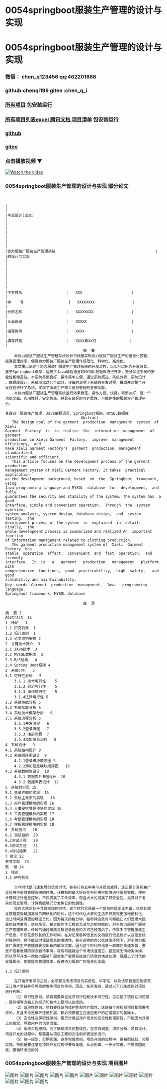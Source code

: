 # 0054springboot服装生产管理的设计与实现


# 0054springboot服装生产管理的设计与实现

### 微信： chen_q123456  qq:462201886
### github:chenqi199 gitee :chen_q_i

### [所有项目](https://github.com/GraduationProject-springboot/allSpringbootProjects) 包安装运行

### [所有项目列表excel 腾讯文档 项目清单](https://docs.qq.com/sheet/DSHRFSVZ5aEVYT3N3?tab=BB08J2) 包安装运行

### [github](https://chenqi199.github.io)

### [gitee](https://gitee.com/chen_q_i)

### 点击播放视频 ▼
[![Watch the video](https://i.sstatic.net/Vp2cE.png)](https://player.bilibili.com/player.html?isOutside=true&aid=BV16ia6epENY&bvid=BV16ia6epENY&cid=500001610574406&p=55)



### 0054springboot服装生产管理的设计与实现 部分论文
```


|                                                                       |
|毕业设计(论文)                                                         |
|                                                                       |
|                                                                       |
|                                                                       |
|协力服装厂服装生产管理系统                                             |
|的设计与实现                                                           |
|                                                                       |
|                                                                       |
|                                                                       |
|学生姓名                    |   XXX                      |             |
|学    号                    |   XXXXXXXX                 |             |
|分院名称                    |   XXXXXXXX                 |             |
|专业班级                    |   XXXXX                    |             |
|指导教师                    |   XXXX                     |             |
|填写日期                    |   XXXX年XX月               |             |
                                   摘  要
    本协力服装厂服装生产管理系统设计目标是实现协力服装厂服装生产的信息化管理，
提高管理效率，使得协力服装厂服装生产管理作规范化、科学化、高效化。
    本文重点阐述了协力服装厂服装生产管理系统的开发过程，以实际运用为开发背景，
基于Springboot框架，运用了Java编程语言和MYSQL数据库进行开发，充分保证系统的安
全性和稳定性。本系统界面良好，操作简单方便，通过系统概述、系统分析、系统设计
、数据库设计、系统测试这几个部分，详细的说明了系统的开发过程，最后并对整个开
发过程进行了总结，实现了服装生产相关信息管理的重要功能。
    本协力服装厂服装生产管理系统运行效果稳定，操作方便、快捷，界面友好，是一个
功能全面、实用性好、安全性高，并具有良好的可扩展性、可维护性的服装生产管理平
台。

关键词：服装生产管理，Java编程语言，Springboot框架，MYSQL数据库
                                  Abstract
   The design goal of the garment  production  management  system  of  Xieli
Garment  Factory  is  to  realize  the  information  management  of  garment
production in Xieli Garment  Factory,  improve  management  efficiency,  and
make Xieli Garment Factory's  garment  production  management  standardized,
scientific and efficient.
   This article focuses on the development process of the garment production
management system of Xieli Garment Factory. It takes  practical  application
as the development background, based  on  the  Springboot  framework,  using
Java programming language and MYSQL  database  for  development,  and  fully
guarantees the security and stability of the system. The system has  a  good
interface, simple and convenient operation.  Through  the  system  overview,
system analysis, system design, database design,  and  system  testing,  the
development process of the system  is  explained  in  detail.  Finally,  the
whole development process is summarized and realized An  important  function
of information management related to clothing production.
   The garment production management system of  Xieli  Garment  Factory  has
stable  operation  effect,  convenient  and  fast  operation,  and  friendly
interface.  It  is   a   garment   production   management   platform   with
comprehensive  functions,  good  practicability,  high  safety,   and   good
scalability and maintainability.
Key  words：Garment  production  management,  Java   programming   language,
Springboot framework, MYSQL database

                                   目  录

摘  要 I
Abstract  II
1　绪论   1
1.1 研究背景  1
1.2 设计原则  1
1.3 论文结构安排 2
2　关键技术简介  3
2.1 JAVA技术  3
2.2 MYSQL数据库  3
2.3 B/S结构   4
2.4 Spring Boot框架 4
3　系统分析   5
3.1 可行性分析   5
    3.1.1 技术可行性    5
    3.1.2 经济可行性    5
    3.1.3 操作可行性    5
    3.1.4法律可行性 5
3.2 系统性能分析 5
3.3 系统功能分析 6
3.4 系统技术框架分析   6
3.5 系统流程分析 6
    3.5.1开发流程   6
    3.5.2登录流程   7
    3.5.3 注册流程  7
    3.5.4添加信息流程   8
4　系统设计   9
4.1 系统结构设计 9
4.2 系统顺序图设计  9
    4.2.1登录模块顺序图 9
    4.2.2添加信息模块顺序图   10
4.3 系统数据库设计  10
    4.3.1 数据库E-R图设计  10
    4.3.2 数据库表设计  12
5　系统的实现 15
5.1 登录界面的实现  15
5.2 系统主界面的实现   16
5.3 用户管理模块的实现 16
5.4 人事安排管理模块的实现 16
5.5 工资管理模块的实现 17
5.6 考勤管理模块的实现 18
5.7 样板管理模块的实现 18
6　系统测试   20
6.1 测试目的  20
6.2测试步骤   20
6.3测试方法   21
6.4测试结果   21
7 结论 22
参考文献  23
致  谢 24
1　绪论
1.1 研究背景

    当今时代是飞速发展的信息时代。在各行各业中离不开信息处理，这正是计算机被广
泛应用于信息管理系统的环境。计算机的最大好处在于利用它能够进行信息管理。使用
计算机进行信息控制，不仅提高了工作效率，而且大大的提高了其安全性。尤其对于复
杂的信息管理，计算机能够充分发挥它的优越性。
    现在大家正处于互联网加的时代，这个时代它就是一个信息内容无比丰富，信息处理
与管理变得越加高效的网络化的时代，这个时代让大家的生活不仅变得更加地便利化，
也让时间变得更加地宝贵化，因为每天的每分钟，每秒钟这些时间都能让人们处理大批
量的日常事务，这些场景，是之前的手工模式无法与之相抗衡的。对于协力服装厂服装
生产管理来说，传统的通过纸质文档记录信息的方式已经落后了，依靠手工管理服装生
产信息，不仅花费较长的工作时间，在对记录各种信息的文档进行信息统计以及信息核
对操作时，也不能及时保证信息的准确性，基于这样的办公低效率环境下，对于协力服
装厂服装生产管理就要提出新的解决方案。因为这个时代的信息一直都在高速发展，要
是不抱着发展的观念看待事情，极有可能被这个市场快速遗忘，甚至被无情地淘汰掉。
所以尽早开发一款协力服装厂服装生产管理系统进行信息的快速处理，既跟上了时代的
发展脚步，也能提高管理效率，促进协力服装厂的信息化发展。

1.2 设计原则

    在开始开发项目之前，必须要先考虑项目的实用性、科学性，以及该项目是否能够真
正让用户受益并尽可能的发挥项目的作用。因此，在开发前，通过以下几条原则对项目
进行判断：
    （1）可行性原则。项目需要保证经济可行性和技术可行性，这包括了项目在浏览端
、服务端等方面上的经济和技术上是可以达成的。
    （2）适应性原则。项目要保证可维护性和可扩展性，这是每个非短期项目都需要考
虑的，并且不论是维护还是扩展，都必须要建立在适应用户的正常需求的基础上。
    （3）安全性及保密性原则。要充分保证用户信息的安全性和保密性，不能因为开发
上的疏忽，导致用户的信息泄露。
    （4）系统工程原则。为了确保项目的整体性，在项目调查、项目分析、项目设计、
项目开发的过程中，都需遵从项目工程的方法和步骤逐步进行。
    （5）统一规划、分期实施、逐步完善原则。项目开发的过程中，要按照规划、分期
实施，特别是要注意在项目开发过程中要有条理，从点到面，一步步完善，不要贪图进
度，要循环渐进的对

```
### 0054springboot服装生产管理的设计与实现 项目图片
![图片](/images/0054springbootimg_001.jpg)
![图片](/images/0054springbootimg_003.jpg)
![图片](/images/0054springbootimg_002.jpg)
![图片](/images/0054springbootimg_012.jpg)
![图片](/images/0054springbootimg_006.jpg)
![图片](/images/0054springbootimg_007.jpg)
![图片](/images/0054springbootimg_013.jpg)
![图片](/images/0054springbootimg_005.jpg)
![图片](/images/0054springbootimg_011.jpg)
![图片](/images/0054springbootimg_010.jpg)
![图片](/images/0054springbootimg_004.jpg)
![图片](/images/0054springbootimg_009.jpg)
![图片](/images/0054springbootimg_008.jpg)








